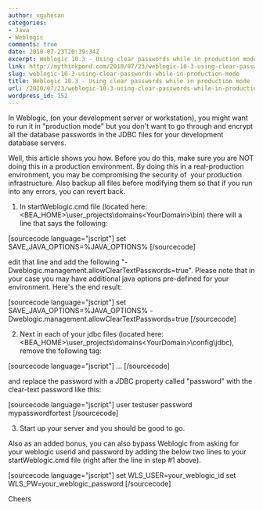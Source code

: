 ```yaml
---
author: vguhesan
categories:
- Java
- Weblogic
comments: true
date: 2010-07-23T20:39:34Z
excerpt: Weblogic 10.3 - Using clear passwords while in production mode
link: http://mythinkpond.com/2010/07/23/weblogic-10-3-using-clear-passwords-while-in-production-mode/
slug: weblogic-10-3-using-clear-passwords-while-in-production-mode
title: Weblogic 10.3 - Using clear passwords while in production mode
url: /2010/07/23/weblogic-10-3-using-clear-passwords-while-in-production-mode/
wordpress_id: 152
---
```


In Weblogic, (on your development server or workstation), you might want to run it in "production mode" but you don't want to go through and encrypt all the database passwords in the JDBC files for your development database servers.

Well, this article shows you how. Before you do this, make sure you are NOT doing this in a production environment. By doing this in a real-production environment, you may be compromising the security of  your production infrastructure. Also backup all files before modifying them so that if you run into any errors, you can revert back.

1. In startWeblogic.cmd file (located here: <BEA_HOME>\user_projects\domains\<YourDomain>\bin\) there will a line that says the following:

[sourcecode language="jscript"]
set SAVE_JAVA_OPTIONS=%JAVA_OPTIONS%
[/sourcecode]

edit that line and add the following "-Dweblogic.management.allowClearTextPasswords=true". Please note that in your case you may have additional java options pre-defined for your environment. Here's the end result:

[sourcecode language="jscript"]
set SAVE_JAVA_OPTIONS=%JAVA_OPTIONS% -Dweblogic.management.allowClearTextPasswords=true
 [/sourcecode]

2. Next in each of your jdbc files (located here: <BEA_HOME>\user_projects\domains\<YourDomain>\config\jdbc), remove the following tag:

[sourcecode language="jscript"]
<password-encrypted>...</password-encrypted>
[/sourcecode]

and replace the password with a JDBC property called "password" with the clear-text password like this:

[sourcecode language="jscript"]
<properties>
 <property>
 <name>user</name>
 <value>testuser</value>
 </property>
 <property>
 <name>password</name>
 <value>mypasswordfortest</value>
 </property>
 </properties>
[/sourcecode]

3. Start up your server and you should be good to go.

Also as an added bonus, you can also bypass Weblogic from asking for your weblogic userid and password by adding the below two lines to your startWeblogic.cmd file (right after the line in step #1 above).

[sourcecode language="jscript"]
set WLS_USER=your_weblogic_id
set WLS_PW=your_weblogic_password
[/sourcecode]

Cheers

